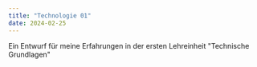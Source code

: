 ```yaml
---
title: "Technologie 01"
date: 2024-02-25
---
```


Ein Entwurf für meine Erfahrungen in der ersten Lehreinheit "Technische Grundlagen"
